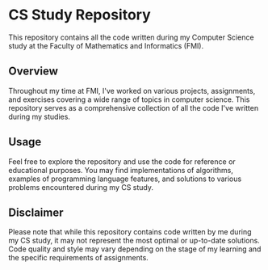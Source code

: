 # CS Study Repository

This repository contains all the code written during my Computer Science study at the Faculty of Mathematics and Informatics (FMI).

## Overview

Throughout my time at FMI, I've worked on various projects, assignments, and exercises covering a wide range of topics in computer science. This repository serves as a comprehensive collection of all the code I've written during my studies.


## Usage

Feel free to explore the repository and use the code for reference or educational purposes. You may find implementations of algorithms, examples of programming language features, and solutions to various problems encountered during my CS study.

## Disclaimer

Please note that while this repository contains code written by me during my CS study, it may not represent the most optimal or up-to-date solutions. Code quality and style may vary depending on the stage of my learning and the specific requirements of assignments.
